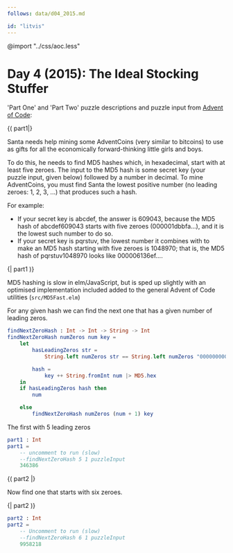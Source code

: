 ```yaml
---
follows: data/d04_2015.md

id: "litvis"
---
```


@import "../css/aoc.less"

# Day 4 (2015): The Ideal Stocking Stuffer

'Part One' and 'Part Two' puzzle descriptions and puzzle input from [Advent of Code](https://adventofcode.com/2015/day/4):

{( part1|}

Santa needs help mining some AdventCoins (very similar to bitcoins) to use as gifts for all the economically forward-thinking little girls and boys.

To do this, he needs to find MD5 hashes which, in hexadecimal, start with at least five zeroes. The input to the MD5 hash is some secret key (your puzzle input, given below) followed by a number in decimal. To mine AdventCoins, you must find Santa the lowest positive number (no leading zeroes: 1, 2, 3, ...) that produces such a hash.

For example:

- If your secret key is abcdef, the answer is 609043, because the MD5 hash of abcdef609043 starts with five zeroes (000001dbbfa...), and it is the lowest such number to do so.
- If your secret key is pqrstuv, the lowest number it combines with to make an MD5 hash starting with five zeroes is 1048970; that is, the MD5 hash of pqrstuv1048970 looks like 000006136ef....

{| part1 )}

MD5 hashing is slow in elm/JavaScript, but is sped up slightly with an optimised implementation included added to the general Advent of Code utilities (`src/MD5Fast.elm`)

For any given hash we can find the next one that has a given number of leading zeros.

```elm {l}
findNextZeroHash : Int -> Int -> String -> Int
findNextZeroHash numZeros num key =
    let
        hasLeadingZeros str =
            String.left numZeros str == String.left numZeros "00000000000000000000000"

        hash =
            key ++ String.fromInt num |> MD5.hex
    in
    if hasLeadingZeros hash then
        num

    else
        findNextZeroHash numZeros (num + 1) key
```

The first with 5 leading zeros

```elm {l r}
part1 : Int
part1 =
    -- uncomment to run (slow)
    --findNextZeroHash 5 1 puzzleInput
    346386
```

{( part2 |}

Now find one that starts with six zeroes.

{| part2 )}

```elm {l r}
part2 : Int
part2 =
    -- Uncomment to run (slow)
    --findNextZeroHash 6 1 puzzleInput
    9958218
```

